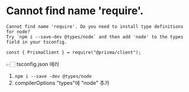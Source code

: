 # Cannot find name 'require'.

```
Cannot find name 'require'. Do you need to install type definitions for node? 
Try `npm i --save-dev @types/node` and then add 'node' to the types field in your tsconfig.

const { PrismaClient } = require("@prisma/client");
```

👉🏻 tsconfig.json 에러

1. `npm i --save -dev @types/node`&#x20;
2. compilerOptions "types"에 "node" 추가
